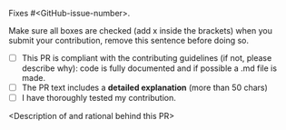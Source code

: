 Fixes #\<GitHub-issue-number\>.

Make sure all boxes are checked (add x inside the brackets) when you submit your contribution, remove this sentence before doing so.

- [ ] This PR is compliant with the contributing guidelines (if not, please describe why): code is fully documented and if possible a .md file is made.
- [ ] The PR text includes a **detailed explanation** (more than 50 chars)
- [ ] I have thoroughly tested my contribution.

\<Description of and rational behind this PR\>
